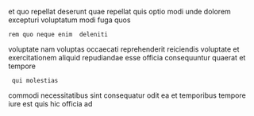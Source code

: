 <!--
title: Focused solution-oriented orchestration
author: Meaghan
date: 2014-10-12-0503
link: 2014-10-12-0503-focused-solution-oriented-orchestration
tags: [Backbone,beards,canvas,Photoshop]
-->

et quo repellat deserunt 
quae repellat quis optio modi
unde  dolorem excepturi voluptatum  modi fuga quos
 	rem quo neque enim  deleniti
 voluptate nam voluptas
occaecati reprehenderit reiciendis voluptate et exercitationem aliquid repudiandae
esse officia consequuntur
 quaerat et tempore
 	 qui molestias
commodi necessitatibus  sint consequatur odit ea et temporibus
tempore iure  est quis hic officia ad